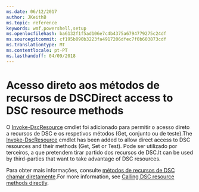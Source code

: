 ```yaml
---
ms.date: 06/12/2017
author: JKeithB
ms.topic: reference
keywords: wmf,powershell,setup
ms.openlocfilehash: ba6132f1f5ad106e7c4b4375a6794779275c24df
ms.sourcegitcommit: cf195b090b3223fa4917206dfec7f0b603873cdf
ms.translationtype: MT
ms.contentlocale: pt-PT
ms.lasthandoff: 04/09/2018
---
```

# <a name="direct-access-to-dsc-resource-methods"></a><span data-ttu-id="9e54d-102">Acesso direto aos métodos de recursos de DSC</span><span class="sxs-lookup"><span data-stu-id="9e54d-102">Direct access to DSC resource methods</span></span>


<span data-ttu-id="9e54d-103">O [Invoke-DscResource](https://technet.microsoft.com/library/mt517869.aspx) cmdlet foi adicionado para permitir o acesso direto a recursos de DSC e os respetivos métodos (Get, conjunto ou de teste).</span><span class="sxs-lookup"><span data-stu-id="9e54d-103">The [Invoke-DscResource](https://technet.microsoft.com/library/mt517869.aspx) cmdlet has been added to allow direct access to DSC resources and their methods (Get, Set or Test).</span></span> <span data-ttu-id="9e54d-104">Pode ser utilizado por terceiros, a que pretendem tirar partido dos recursos de DSC.</span><span class="sxs-lookup"><span data-stu-id="9e54d-104">It can be used by third-parties that want to take advantage of DSC resources.</span></span>

<span data-ttu-id="9e54d-105">Para obter mais informações, consulte [métodos de recursos de DSC chamar diretamente](https://msdn.microsoft.com/powershell/dsc/directcallresource).</span><span class="sxs-lookup"><span data-stu-id="9e54d-105">For more information, see [Calling DSC resource methods directly](https://msdn.microsoft.com/powershell/dsc/directcallresource).</span></span>